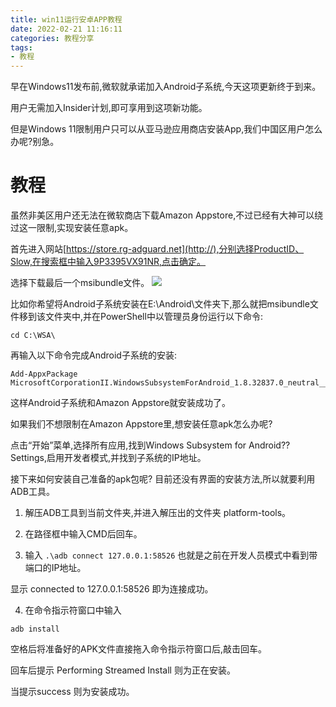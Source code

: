 ```yaml
---
title: win11运行安卓APP教程
date: 2022-02-21 11:16:11
categories: 教程分享
tags: 
- 教程
---
```

早在Windows11发布前,微软就承诺加入Android子系统,今天这项更新终于到来。

用户无需加入Insider计划,即可享用到这项新功能。

<!--more-->

但是Windows 11限制用户只可以从亚马逊应用商店安装App,我们中国区用户怎么办呢?别急。

# 教程
虽然非美区用户还无法在微软商店下载Amazon Appstore,不过已经有大神可以绕过这一限制,实现安装任意apk。

首先进入网站[https://store.rg-adguard.net](http://),分别选择ProductID、Slow,在搜索框中输入9P3395VX91NR,点击确定。

选择下载最后一个msibundle文件。
![](https://pic.imgdb.cn/item/621305902ab3f51d91ea5c3b.png)

比如你希望将Android子系统安装在E:\Android\文件夹下,那么就把msibundle文件移到该文件夹中,并在PowerShell中以管理员身份运行以下命令:

``` shell
cd C:\WSA\
```

再输入以下命令完成Android子系统的安装:

``` shell
Add-AppxPackage MicrosoftCorporationII.WindowsSubsystemForAndroid_1.8.32837.0_neutral___8wekyb3d8bbwe.Msixbundle
```

这样Android子系统和Amazon Appstore就安装成功了。

如果我们不想限制在Amazon Appstore里,想安装任意apk怎么办呢?

点击“开始”菜单,选择所有应用,找到Windows Subsystem for Android?? Settings,启用开发者模式,并找到子系统的IP地址。

接下来如何安装自己准备的apk包呢?
目前还没有界面的安装方法,所以就要利用ADB工具。

1. 解压ADB工具到当前文件夹,并进入解压出的文件夹 platform-tools。

2. 在路径框中输入CMD后回车。

3. 输入 `.\adb connect 127.0.0.1:58526` 也就是之前在开发人员模式中看到带端口的IP地址。

显示 connected to 127.0.0.1:58526 即为连接成功。

4. 在命令指示符窗口中输入

```shell
adb install
```

空格后将准备好的APK文件直接拖入命令指示符窗口后,敲击回车。 

回车后提示 Performing Streamed Install 则为正在安装。

当提示success 则为安装成功。